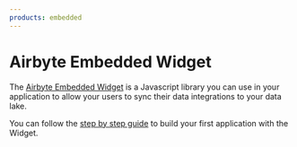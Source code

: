 ```yaml
---
products: embedded
---
```


# Airbyte Embedded Widget

The [Airbyte Embedded Widget](https://github.com/airbytehq/airbyte-embedded-widget) is a Javascript library you can use in your application to allow your users to sync their data integrations to your data lake.

You can follow the [step by step guide](./tutorials/prerequisites-setup.md) to build your first application with the Widget. 